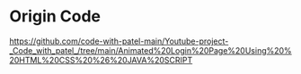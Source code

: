 # Origin Code 
https://github.com/code-with-patel-main/Youtube-project-_Code_with_patel_/tree/main/Animated%20Login%20Page%20Using%20%20HTML%20CSS%20%26%20JAVA%20SCRIPT